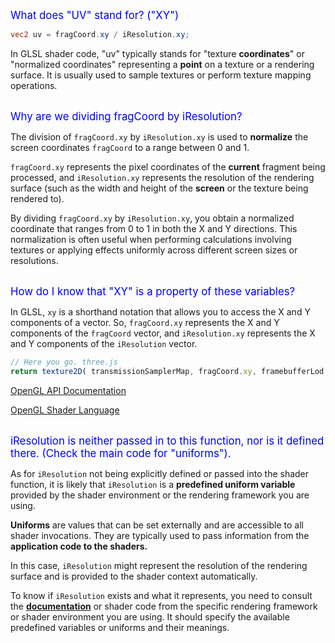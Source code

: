 <span style="color:blue;font-size:larger;">What does "UV" stand for?  ("XY")</span>

```glsl
vec2 uv = fragCoord.xy / iResolution.xy;
```

In GLSL shader code, "uv" typically stands for "texture **coordinates**" or "normalized coordinates" representing a **point** on a texture or a rendering surface. It is usually used to sample textures or perform texture mapping operations.

<br>
<span style="color:blue;font-size:larger;">Why are we dividing fragCoord by iResolution?</span>

The division of `fragCoord.xy` by `iResolution.xy` is used to **normalize** the screen coordinates `fragCoord` to a range between 0 and 1.

`fragCoord.xy` represents the pixel coordinates of the **current** fragment being processed, and `iResolution.xy` represents the resolution of the rendering surface (such as the width and height of the **screen** or the texture being rendered to).

By dividing `fragCoord.xy` by `iResolution.xy`, you obtain a normalized coordinate that ranges from 0 to 1 in both the X and Y directions. This normalization is often useful when performing calculations involving textures or applying effects uniformly across different screen sizes or resolutions.

<br>
<span style="color:blue;font-size:larger;">How do I know that "XY" is a property of these variables?</span>

In GLSL, `xy` is a shorthand notation that allows you to access the X and Y components of a vector. So, `fragCoord.xy` represents the X and Y components of the `fragCoord` vector, and `iResolution.xy` represents the X and Y components of the `iResolution` vector.

```js
// Here you go. three.js
return texture2D( transmissionSamplerMap, fragCoord.xy, framebufferLod );
```

[OpenGL API Documentation](https://www.opengl.org/Documentation/Specs.html)

[OpenGL Shader Language](https://relativity.net.au/gaming/glsl/)

<br>
<span style="color:blue;font-size:larger;">iResolution is neither passed in to this function, nor is it defined there. (Check the main code for "uniforms").</span>

As for `iResolution` not being explicitly defined or passed into the shader function, it is likely that `iResolution` is a **predefined uniform variable** provided by the shader environment or the rendering framework you are using.

**Uniforms** are values that can be set externally and are accessible to all shader invocations. They are typically used to pass information from the **application code to the shaders.**

In this case, `iResolution` might represent the resolution of the rendering surface and is provided to the shader context automatically.

To know if `iResolution` exists and what it represents, you need to consult the **[documentation](https://www.shadertoy.com/howto)** or shader code from the specific rendering framework or shader environment you are using. It should specify the available predefined variables or uniforms and their meanings.

<br>

